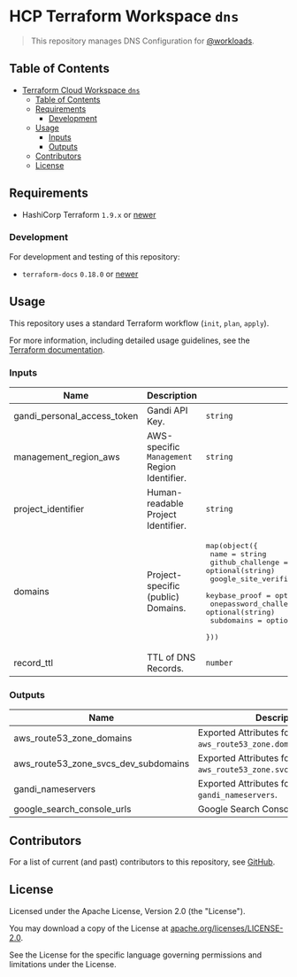 # HCP Terraform Workspace `dns`

> This repository manages DNS Configuration for [@workloads](https://github.com/workloads).

## Table of Contents

<!-- TOC -->
* [Terraform Cloud Workspace `dns`](#terraform-cloud-workspace-dns)
  * [Table of Contents](#table-of-contents)
  * [Requirements](#requirements)
    * [Development](#development)
  * [Usage](#usage)
    * [Inputs](#inputs)
    * [Outputs](#outputs)
  * [Contributors](#contributors)
  * [License](#license)
<!-- TOC -->

## Requirements

* HashiCorp Terraform `1.9.x` or [newer](https://developer.hashicorp.com/terraform/downloads)

### Development

For development and testing of this repository:

- `terraform-docs` `0.18.0` or [newer](https://terraform-docs.io/user-guide/installation/)

## Usage

This repository uses a standard Terraform workflow (`init`, `plan`, `apply`).

For more information, including detailed usage guidelines, see the [Terraform documentation](https://developer.hashicorp.com/terraform/cli/commands).

<!-- BEGIN_TF_DOCS -->
### Inputs

| Name | Description | Type | Required |
|------|-------------|------|:--------:|
| gandi_personal_access_token | Gandi API Key. | `string` | yes |
| management_region_aws | AWS-specific `Management` Region Identifier. | `string` | yes |
| project_identifier | Human-readable Project Identifier. | `string` | yes |
| domains | Project-specific (public) Domains. | <pre>map(object({<br>    name                     = string<br>    github_challenge         = optional(string)<br>    google_site_verification = optional(string)<br>    keybase_proof            = optional(string)<br>    onepassword_challenge    = optional(string)<br>    subdomains               = optional(list(string))<br>  }))</pre> | no |
| record_ttl | TTL of DNS Records. | `number` | no |

### Outputs

| Name | Description |
|------|-------------|
| aws_route53_zone_domains | Exported Attributes for `aws_route53_zone.domains`. |
| aws_route53_zone_svcs_dev_subdomains | Exported Attributes for `aws_route53_zone.svcs_dev_subdomains`. |
| gandi_nameservers | Exported Attributes for `gandi_nameservers`. |
| google_search_console_urls | Google Search Console URLs. |
<!-- END_TF_DOCS -->

## Contributors

For a list of current (and past) contributors to this repository, see [GitHub](https://github.com/workloads/dns/graphs/contributors).

## License

Licensed under the Apache License, Version 2.0 (the "License").

You may download a copy of the License at [apache.org/licenses/LICENSE-2.0](http://www.apache.org/licenses/LICENSE-2.0).

See the License for the specific language governing permissions and limitations under the License.
